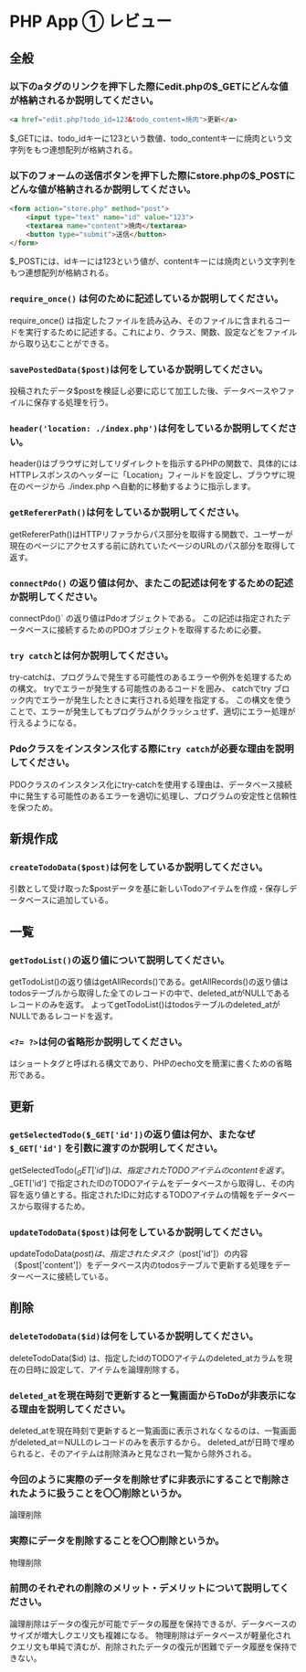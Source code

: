# PHP App ① レビュー

## 全般

### 以下のaタグのリンクを押下した際にedit.phpの$_GETにどんな値が格納されるか説明してください。

```html
<a href="edit.php?todo_id=123&todo_content=焼肉">更新</a>
```

$_GETには、todo_idキーに123という数値、todo_contentキーに焼肉という文字列をもつ連想配列が格納される。


### 以下のフォームの送信ボタンを押下した際にstore.phpの$_POSTにどんな値が格納されるか説明してください。

```html
<form action="store.php" method="post">
    <input type="text" name="id" value="123">
    <textarea name="content">焼肉</textarea>
    <button type="submit">送信</button>
</form>
```

$_POSTには、idキーには123という値が、contentキーには焼肉という文字列をもつ連想配列が格納される。

### `require_once()` は何のために記述しているか説明してください。

require_once() は指定したファイルを読み込み、そのファイルに含まれるコードを実行するために記述する。これにより、クラス、関数、設定などをファイルから取り込むことができる。

### `savePostedData($post)`は何をしているか説明してください。

投稿されたデータ$postを検証し必要に応じて加工した後、データベースやファイルに保存する処理を行う。

### `header('location: ./index.php')`は何をしているか説明してください。

header()はブラウザに対してリダイレクトを指示するPHPの関数で、具体的にはHTTPレスポンスのヘッダーに「Location」フィールドを設定し、ブラウザに現在のページから ./index.php へ自動的に移動するように指示します。

### `getRefererPath()`は何をしているか説明してください。

getRefererPath()はHTTPリファラからパス部分を取得する関数で、ユーザーが現在のページにアクセスする前に訪れていたページのURLのパス部分を取得して返す。

### `connectPdo()` の返り値は何か、またこの記述は何をするための記述か説明してください。

connectPdo()` の返り値はPdoオブジェクトである。
この記述は指定されたデータベースに接続するためのPDOオブジェクトを取得するために必要。

### `try catch`とは何か説明してください。

try-catchは、プログラムで発生する可能性のあるエラーや例外を処理するための構文。
tryでエラーが発生する可能性のあるコードを囲み、
catchでtry ブロック内でエラーが発生したときに実行される処理を指定する。
この構文を使うことで、エラーが発生してもプログラムがクラッシュせず、適切にエラー処理が行えるようになる。

### Pdoクラスをインスタンス化する際に`try catch`が必要な理由を説明してください。

PDOクラスのインスタンス化にtry-catchを使用する理由は、データベース接続中に発生する可能性のあるエラーを適切に処理し、プログラムの安定性と信頼性を保つため。

## 新規作成

### `createTodoData($post)`は何をしているか説明してください。

引数として受け取った$postデータを基に新しいTodoアイテムを作成・保存しデータベースに追加している。

## 一覧

### `getTodoList()`の返り値について説明してください。

getTodoList()の返り値はgetAllRecords()である。getAllRecords()の返り値はtodosテーブルから取得した全てのレコードの中で、deleted_atがNULLであるレコードのみを返す。
よってgetTodoList()はtodosテーブルのdeleted_atがNULLであるレコードを返す。

### `<?= ?>`は何の省略形か説明してください。

<?= ?>はショートタグと呼ばれる構文であり、PHPのecho文を簡潔に書くための省略形である。

## 更新

### `getSelectedTodo($_GET['id'])`の返り値は何か、またなぜ`$_GET['id']` を引数に渡すのか説明してください。

getSelectedTodo($_GET['id']) は、指定されたTODOアイテムのcontentを返す。$_GET['id'] で指定されたIDのTODOアイテムをデータベースから取得し、その内容を返り値とする。指定されたIDに対応するTODOアイテムの情報をデータベースから取得するため。

### `updateTodoData($post)`は何をしているか説明してください。

updateTodoData($post) は、指定されたタスク（$post['id']）の内容（$post['content']）をデータベース内のtodosテーブルで更新する処理をデーターベースに接続している。

## 削除

### `deleteTodoData($id)`は何をしているか説明してください。

deleteTodoData($id) は、指定したidのTODOアイテムのdeleted_atカラムを現在の日時に設定して、アイテムを論理削除する。

### `deleted_at`を現在時刻で更新すると一覧画面からToDoが非表示になる理由を説明してください。

deleted_atを現在時刻で更新すると一覧画面に表示されなくなるのは、一覧画面がdeleted_at＝NULLのレコードのみを表示するから。
deleted_atが日時で埋められると、そのアイテムは削除済みと見なされ一覧から除外される。

### 今回のように実際のデータを削除せずに非表示にすることで削除されたように扱うことを〇〇削除というか。

論理削除

### 実際にデータを削除することを〇〇削除というか。

物理削除

### 前問のそれぞれの削除のメリット・デメリットについて説明してください。

論理削除はデータの復元が可能でデータの履歴を保持できるが、データベースのサイズが増大しクエリ文も複雑になる。
物理削除はデータベースが軽量化されクエリ文も単純で済むが、削除されたデータの復元が困難でデータ履歴を保持できない。